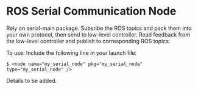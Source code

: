 # ROS Serial Communication Node

Rely on serial-main package.
Subsribe the ROS topics and pack them into your own protocol, then send to low-level controller. 
Read feedback from the low-level controller and publish to corresponding ROS topics.

To use: Include the following line in your launch file:

    $ <node name="my_serial_node" pkg="my_serial_node" type="my_serial_node" />

Details to be added.

